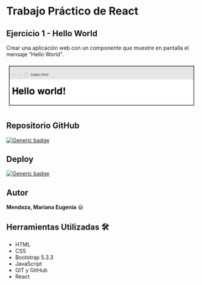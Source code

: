 # Trabajo Práctico de React
## Ejercicio 1 - Hello World

Crear una aplicación web con un componente que muestre en pantalla el mensaje
“Hello World”.

<img src="./src/img/titulo.png" alt="ejemplo de titulo" />

## Repositorio GitHub

[![Generic badge](https://img.shields.io/badge/Github-Ejercicio1-green.svg)](https://github.com/Marianita18/react-ejercicio1.git)

## Deploy

[![Generic badge](https://img.shields.io/badge/web-Ejercicio1-blue.svg)](https://p4-reloj.netlify.app/)

## Autor

**Mendoza, Mariana Eugenia** 😃

## Herramientas Utilizadas 🛠️

- HTML
- CSS 
- Bootstrap 5.3.3
- JavaScript
- GIT y GitHub
- React
